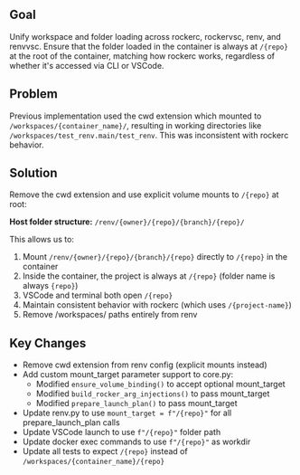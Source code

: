 ## Goal

Unify workspace and folder loading across rockerc, rockervsc, renv, and renvvsc. Ensure that the folder loaded in the container is always at `/{repo}` at the root of the container, matching how rockerc works, regardless of whether it's accessed via CLI or VSCode.

## Problem

Previous implementation used the cwd extension which mounted to `/workspaces/{container_name}/`, resulting in working directories like `/workspaces/test_renv.main/test_renv`. This was inconsistent with rockerc behavior.

## Solution

Remove the cwd extension and use explicit volume mounts to `/{repo}` at root:

**Host folder structure:** `/renv/{owner}/{repo}/{branch}/{repo}/`

This allows us to:
1. Mount `/renv/{owner}/{repo}/{branch}/{repo}` directly to `/{repo}` in the container
2. Inside the container, the project is always at `/{repo}` (folder name is always `{repo}`)
3. VSCode and terminal both open `/{repo}`
4. Maintain consistent behavior with rockerc (which uses `/{project-name}`)
5. Remove /workspaces/ paths entirely from renv

## Key Changes

- Remove cwd extension from renv config (explicit mounts instead)
- Add custom mount_target parameter support to core.py:
  - Modified `ensure_volume_binding()` to accept optional mount_target
  - Modified `build_rocker_arg_injections()` to pass mount_target
  - Modified `prepare_launch_plan()` to pass mount_target
- Update renv.py to use `mount_target = f"/{repo}"` for all prepare_launch_plan calls
- Update VSCode launch to use `f"/{repo}"` folder path
- Update docker exec commands to use `f"/{repo}"` as workdir
- Update all tests to expect `/{repo}` instead of `/workspaces/{container_name}/{repo}`
